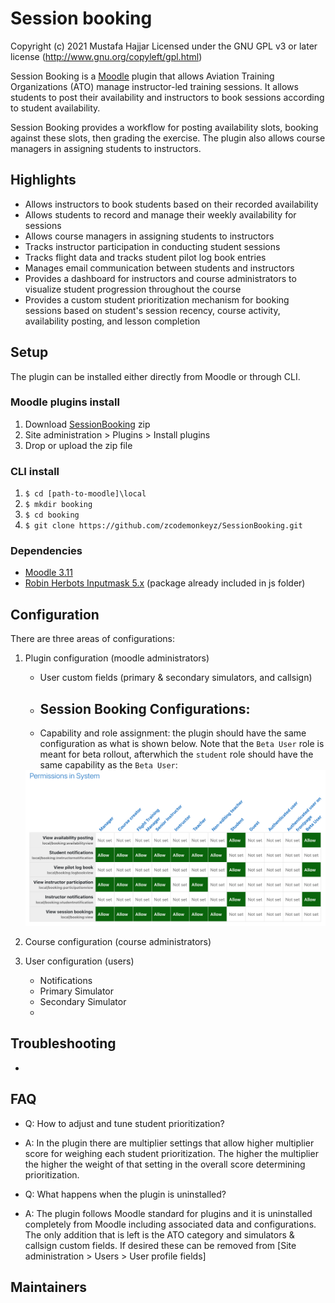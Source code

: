 # Session booking

Copyright (c) 2021 Mustafa Hajjar Licensed under the GNU GPL v3 or later license (<http://www.gnu.org/copyleft/gpl.html>)

Session Booking is a [Moodle](https://moodle.org/) plugin that allows Aviation Training Organizations (ATO) manage instructor-led training sessions.  It allows students to post their availability and instructors to book sessions according to student availability.

Session Booking provides a workflow for posting availability slots, booking against these slots, then grading the exercise. The plugin also allows course managers in assigning students to instructors.

## Highlights
- Allows instructors to book students based on their recorded availability
- Allows students to record and manage their weekly availability for sessions
- Allows course managers in assigning students to instructors
- Tracks instructor participation in conducting student sessions
- Tracks flight data and tracks student pilot log book entries
- Manages email communication between students and instructors
- Provides a dashboard for instructors and course administrators to visualize student progression throughout the course
- Provides a custom student prioritization mechanism for booking sessions based on student's session recency, course activity, availability posting, and lesson completion

## Setup
The plugin can be installed either directly from Moodle or through CLI.

### Moodle plugins install
1. Download [SessionBooking](https://github.com/zcodemonkeyz/SessionBooking/archive/refs/heads/main.zip) zip
2. Site administration > Plugins > Install plugins
3. Drop or upload the zip file

### CLI install
1. `$ cd [path-to-moodle]\local`
2. `$ mkdir booking`
3. `$ cd booking`
4. `$ git clone https://github.com/zcodemonkeyz/SessionBooking.git`

### Dependencies
- [Moodle 3.11](https://moodle.org/)
- [Robin Herbots Inputmask 5.x](https://github.com/RobinHerbots/Inputmask) (package already included in js folder)

## Configuration
There are three areas of configurations:

1. Plugin configuration (moodle administrators)
    - User custom fields (primary & secondary simulators, and callsign)
    - Session Booking Configurations:
        -
    - Capability and role assignment: the plugin should have the same configuration as what is shown below. Note that the `Beta User` role is meant for beta rollout, afterwhich the `student` role should have the same capability as the `Beta User`:
    <img src="pix/capability.png" alt="capabilities">

2. Course configuration (course administrators)

3. User configuration (users)
    - Notifications
    - Primary Simulator
    - Secondary Simulator
    -

## Troubleshooting
-
## FAQ
- Q: How to adjust and tune student prioritization?
- A: In the plugin there are multiplier settings that allow higher multiplier score for weighing each student prioritization.  The higher the multiplier the higher the weight of that setting in the overall score determining prioritization.

- Q: What happens when the plugin is uninstalled?
- A: The plugin follows Moodle standard for plugins and it is uninstalled completely from Moodle including associated data and configurations.  The only addition that is left is the ATO category and simulators & callsign custom fields.  If desired these can be removed from [Site administration > Users > User profile fields]

## Maintainers